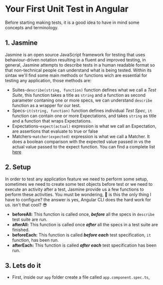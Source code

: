 # Your First Unit Test in Angular

Before starting making tests, it is a good idea to have in mind some concepts and terminology.

## 1. Jasmine
Jasmine is an open source JavaScript framework for testing  that uses behaviour-driven notation resulting in a fluent and improved testing, in general, Jasmine attempts to describe tests in a human readable format so that non-technical people can understand what is being tested.
Within its sintax we'll find some main methods or functions wich are essential for testing any application, those methods are:

- Suites-`describe(string, function)` function defines what we call a <i>Test Suite</i>, this function takes a title as `string` and a function as second parameter contaning one or more specs, we can understand `describe` function as a wrapper for our test.  
- Specs-`it(string, function)` function defines individual <i>Test Spec</i>, `it` function can contain one or more Expectations, and takes `string` as title and a function that wraps Expectations.
- Expectations-`expect(actual)` expression is what we call an Expectation, are assertions that evaluate to true or false
- Matchers-`matcher(expected)` expression is what we call a Matcher. It does a boolean comparison with the expected value passed in vs the actual value passed to the expect function. You can find a complete list [here](https://github.com/JamieMason/Jasmine-Matchers#matchers)

## 2. Setup
In order to test any application feature we need to perform some setup, sometimes we need to create some test objects before test or we need to execute an activity after a test, Jasmine provide us a few functions to perform these activities.
You must be wondering, :thinking: is this the only thing I have to configure? the answer is yes, Angular CLI does the hard work for us. isn't that cool? :sunglasses:
- <b>beforeAll:</b> This function is called once, <i><b>before</b></i> all the specs in `describe` test suite are run.
- <b>afterAll:</b> This function is called once <i><b>after</b></i> all the specs in a test suite are finished.
- <b>beforeEach:</b> This function is called <i><b>before each</b></i> test specification, `it` function, has been run.
- <b>afterEach:</b> This function is called <i><b>after each</b></i> test specification has been run.

## 3. Lets do it
- First, inside our `app` folder create a file called `app.component.spec.ts`, 